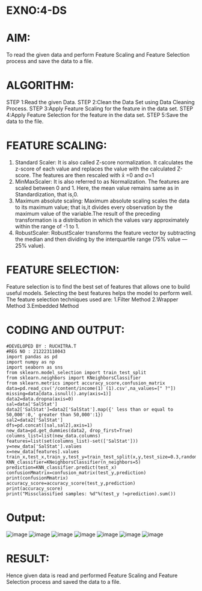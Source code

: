 # EXNO:4-DS
# AIM:
To read the given data and perform Feature Scaling and Feature Selection process and save the
data to a file.

# ALGORITHM:
STEP 1:Read the given Data.
STEP 2:Clean the Data Set using Data Cleaning Process.
STEP 3:Apply Feature Scaling for the feature in the data set.
STEP 4:Apply Feature Selection for the feature in the data set.
STEP 5:Save the data to the file.

# FEATURE SCALING:
1. Standard Scaler: It is also called Z-score normalization. It calculates the z-score of each value and replaces the value with the calculated Z-score. The features are then rescaled with x̄ =0 and σ=1
2. MinMaxScaler: It is also referred to as Normalization. The features are scaled between 0 and 1. Here, the mean value remains same as in Standardization, that is,0.
3. Maximum absolute scaling: Maximum absolute scaling scales the data to its maximum value; that is,it divides every observation by the maximum value of the variable.The result of the preceding transformation is a distribution in which the values vary approximately within the range of -1 to 1.
4. RobustScaler: RobustScaler transforms the feature vector by subtracting the median and then dividing by the interquartile range (75% value — 25% value).

# FEATURE SELECTION:
Feature selection is to find the best set of features that allows one to build useful models. Selecting the best features helps the model to perform well.
The feature selection techniques used are:
1.Filter Method
2.Wrapper Method
3.Embedded Method

# CODING AND OUTPUT:
~~~
#DEVELOPED BY : RUCHITRA.T
#REG NO : 212223110043
import pandas as pd
import numpy as np
import seaborn as sns
from sklearn.model_selection import train_test_split
from sklearn.neighbors import KNeighborsClassifier
from sklearn.metrics import accuracy_score,confusion_matrix
data=pd.read_csv('/content/income(1) (1).csv',na_values=[" ?"])
missing=data[data.isnull().any(axis=1)]
data2=data.dropna(axis=0)
sal=data['SalStat']
data2['SalStat']=data2['SalStat'].map({' less than or equal to 50,000':0,' greater than 50,000':1})
sal2=data2['SalStat']
dfs=pd.concat([sal,sal2],axis=1)
new_data=pd.get_dummies(data2, drop_first=True)
columns_list=list(new_data.columns)
features=list(set(columns_list)-set(['SalStat']))
y=new_data['SalStat'].values
x=new_data[features].values
train_x,test_x,train_y,test_y=train_test_split(x,y,test_size=0.3,random_state=0)
KNN_classifier=KNeighborsClassifier(n_neighbors=5)
prediction=KNN_classifier.predict(test_x)
confusionMmatrix=confusion_matrix(test_y,prediction)
print(confusionMmatrix)
accuracy_score=accuracy_score(test_y,prediction)
print(accuracy_score)
print("Missclassified samples: %d"%(test_y !=prediction).sum())
~~~
# Output: 
![image](https://github.com/RuchitraThiyagaraj/EXNO-4-DS/assets/154776996/a98e1dc5-8b89-439c-877e-66e0e8f5626d)
![image](https://github.com/RuchitraThiyagaraj/EXNO-4-DS/assets/154776996/3de78350-4a4d-41f2-bdb8-e7b65e373a4c)
![image](https://github.com/RuchitraThiyagaraj/EXNO-4-DS/assets/154776996/8bf7a7af-e808-43bd-8c96-a7536030caa1)
![image](https://github.com/RuchitraThiyagaraj/EXNO-4-DS/assets/154776996/211ec793-098a-46c3-9860-0232fb78c734)
![image](https://github.com/RuchitraThiyagaraj/EXNO-4-DS/assets/154776996/03f5930c-e904-4ab0-8bab-1758c817eb9b)
![image](https://github.com/RuchitraThiyagaraj/EXNO-4-DS/assets/154776996/7de4689f-0a84-4275-89f3-b59887c070ba)
![image](https://github.com/RuchitraThiyagaraj/EXNO-4-DS/assets/154776996/9e8aa563-7be5-411e-acf8-7311f203fdbf)


# RESULT:
Hence given data is read and performed Feature Scaling and Feature Selection process and saved the data to a file.
